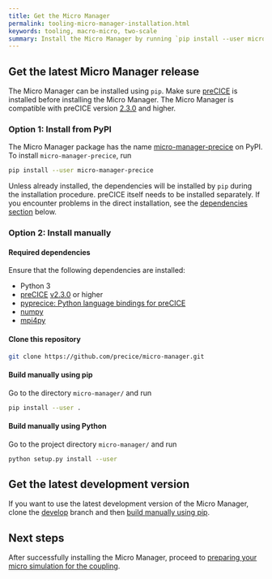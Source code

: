 ```yaml
---
title: Get the Micro Manager
permalink: tooling-micro-manager-installation.html
keywords: tooling, macro-micro, two-scale
summary: Install the Micro Manager by running `pip install --user micro-manager-precice`.
---
```


## Get the latest Micro Manager release

The Micro Manager can be installed using `pip`. Make sure [preCICE](installation-overview.html) is installed before installing the Micro Manager. The Micro Manager is compatible with preCICE version [2.3.0](https://github.com/precice/precice/releases/tag/v2.3.0) and higher.

### Option 1: Install from PyPI

The Micro Manager package has the name [micro-manager-precice](https://pypi.org/project/micro-manager-precice/) on PyPI. To install `micro-manager-precice`, run

```bash
pip install --user micro-manager-precice
```

Unless already installed, the dependencies will be installed by `pip` during the installation procedure. preCICE itself needs to be installed separately. If you encounter problems in the direct installation, see the [dependencies section](#required-dependencies) below.

### Option 2: Install manually

#### Required dependencies

Ensure that the following dependencies are installed:

* Python 3
* [preCICE](installation-overview.html) [v2.3.0](https://github.com/precice/precice/releases/tag/v2.3.0) or higher
* [pyprecice: Python language bindings for preCICE](installation-bindings-python.html)
* [numpy](https://numpy.org/install/)
* [mpi4py](https://mpi4py.readthedocs.io/en/stable/install.html)

#### Clone this repository

```bash
git clone https://github.com/precice/micro-manager.git
```

#### Build manually using pip

Go to the directory `micro-manager/` and run

```bash
pip install --user .
```

#### Build manually using Python

Go to the project directory `micro-manager/` and run

```bash
python setup.py install --user
```

## Get the latest development version

If you want to use the latest development version of the Micro Manager, clone the [develop](https://github.com/precice/micro-manager/tree/develop) branch and then [build manually using pip](#build-manually-using-pip).

## Next steps

After successfully installing the Micro Manager, proceed to [preparing your micro simulation for the coupling](tooling-micro-manager-prepare-micro-simulation.html).
